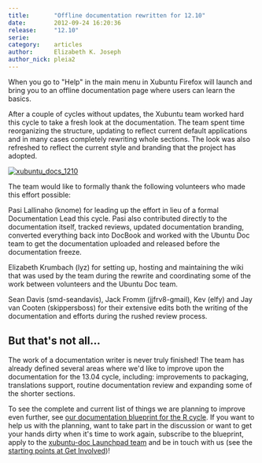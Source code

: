 ```yaml
---
title:       "Offline documentation rewritten for 12.10"
date:        2012-09-24 16:20:36
release:     "12.10"
serie:       
category:    articles
author:      Elizabeth K. Joseph
author_nick: pleia2
---
```


When you go to "Help" in the main menu in Xubuntu Firefox will launch and bring you to an offline documentation page where users can learn the basics.

After a couple of cycles without updates, the Xubuntu team worked hard this cycle to take a fresh look at the documentation. The team spent time reorganizing the structure, updating to reflect current default applications and in many cases completely rewriting whole sections. The look was also refreshed to reflect the current style and branding that the project has adopted.

[![](/assets/articles/releases/2012/xubuntu_docs_1210-400x279.png "xubuntu_docs_1210")](http://xubuntu.org/assets/articles/releases/2012/xubuntu_docs_1210.png)

The team would like to formally thank the following volunteers who made this effort possible:

Pasi Lallinaho (knome) for leading up the effort in lieu of a formal Documentation Lead this cycle. Pasi also contributed directly to the documentation itself, tracked reviews, updated documentation branding, converted everything back into DocBook and worked with the Ubuntu Doc team to get the documentation uploaded and released before the documentation freeze.

Elizabeth Krumbach (lyz) for setting up, hosting and maintaining the wiki that was used by the team during the rewrite and coordinating some of the work between volunteers and the Ubuntu Doc team.

Sean Davis (smd-seandavis), Jack Fromm (jjfrv8-gmail), Kev (elfy) and Jay van Cooten (skippersboss) for their extensive edits both the writing of the documentation and efforts during the rushed review process.

But that's not all...
---------------------

The work of a documentation writer is never truly finished! The team has already defined several areas where we'd like to improve upon the documentation for the 13.04 cycle, including: improvements to packaging, translations support, routine documentation review and expanding some of the shorter sections.

To see the complete and current list of things we are planning to improve even further, see [our documentation blueprint for the R cycle](https://blueprints.launchpad.net/ubuntu/+spec/other-r-xubuntu-docs). If you want to help us with the planning, want to take part in the discussion or want to get your hands dirty when it's time to work again, subscribe to the blueprint, apply to the [xubuntu-doc Launchpad team](https://launchpad.net/~xubuntu-doc) and be in touch with us (see the [starting points at Get Involved](http://xubuntu.org/contribute/))!
